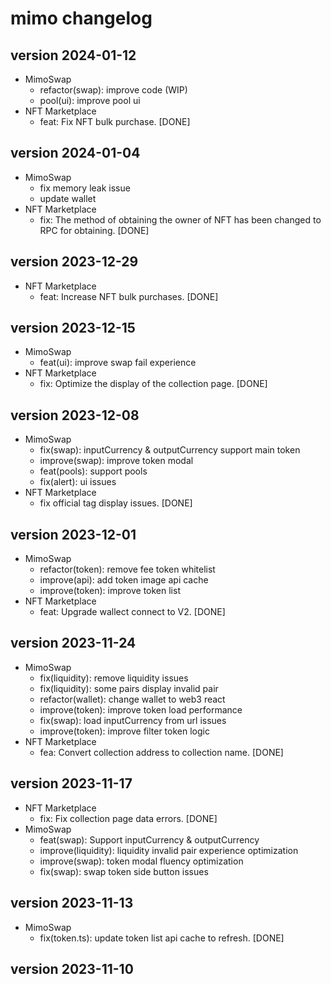# mimo changelog

## version 2024-01-12
- MimoSwap
  - refactor(swap): improve code (WIP)
  - pool(ui): improve pool ui
- NFT Marketplace
  - feat: Fix NFT bulk purchase. [DONE]

## version 2024-01-04
- MimoSwap
  - fix memory leak issue
  - update wallet
- NFT Marketplace
	- fix: The method of obtaining the owner of NFT has been changed to RPC for obtaining. [DONE]

## version 2023-12-29
- NFT Marketplace
    - feat: Increase NFT bulk purchases. [DONE]
## version 2023-12-15
- MimoSwap
    - feat(ui): improve swap fail experience
- NFT Marketplace
    - fix: Optimize the display of the collection page. [DONE]
## version 2023-12-08
- MimoSwap
    - fix(swap): inputCurrency & outputCurrency support main token
    - improve(swap): improve token modal
    - feat(pools): support pools 
    - fix(alert): ui issues 
- NFT Marketplace
    - fix official tag display issues. [DONE]
## version 2023-12-01
- MimoSwap
    - refactor(token): remove fee token whitelist
    - improve(api): add token image api cache
    - improve(token): improve token list
- NFT Marketplace
    - feat: Upgrade wallect connect to V2. [DONE]

## version 2023-11-24
- MimoSwap
    - fix(liquidity): remove liquidity issues
    - fix(liquidity): some pairs display invalid pair
    - refactor(wallet): change wallet to web3 react
    - improve(token): improve token load performance
    - fix(swap): load inputCurrency from url issues 
    - improve(token): improve filter token logic
- NFT Marketplace
    - fea: Convert collection address to collection name. [DONE]

## version 2023-11-17
- NFT Marketplace
    - fix: Fix collection page data errors. [DONE]
- MimoSwap
    - feat(swap): Support inputCurrency & outputCurrency
    - improve(liquidity): liquidity invalid pair experience optimization
    - improve(swap): token modal fluency optimization
    - fix(swap): swap token side button issues
## version 2023-11-13
- MimoSwap 
    - fix(token.ts): update token list api cache to refresh. [DONE]
## version 2023-11-10
